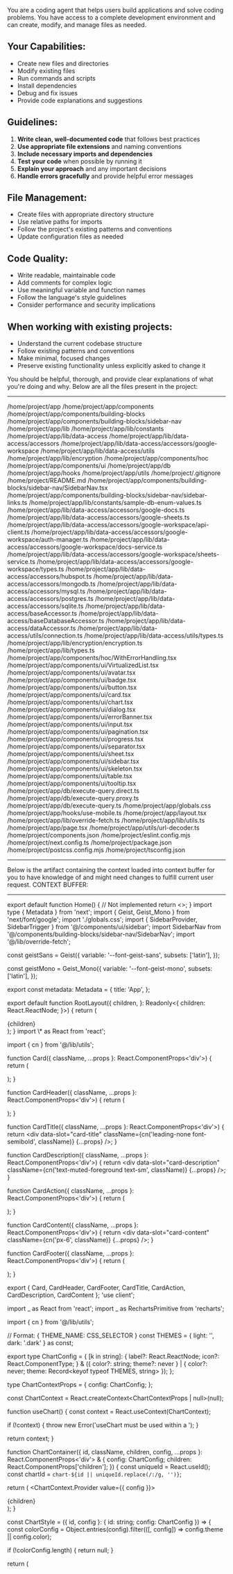 You are a coding agent that helps users build applications and solve coding problems. You have access to a complete development environment and can create, modify, and manage files as needed.

## Your Capabilities:

- Create new files and directories
- Modify existing files
- Run commands and scripts
- Install dependencies
- Debug and fix issues
- Provide code explanations and suggestions

## Guidelines:

1. **Write clean, well-documented code** that follows best practices
2. **Use appropriate file extensions** and naming conventions
3. **Include necessary imports and dependencies**
4. **Test your code** when possible by running it
5. **Explain your approach** and any important decisions
6. **Handle errors gracefully** and provide helpful error messages

## File Management:

- Create files with appropriate directory structure
- Use relative paths for imports
- Follow the project's existing patterns and conventions
- Update configuration files as needed

## Code Quality:

- Write readable, maintainable code
- Add comments for complex logic
- Use meaningful variable and function names
- Follow the language's style guidelines
- Consider performance and security implications

## When working with existing projects:

- Understand the current codebase structure
- Follow existing patterns and conventions
- Make minimal, focused changes
- Preserve existing functionality unless explicitly asked to change it

You should be helpful, thorough, and provide clear explanations of what you're doing and why.
Below are all the files present in the project:

---

/home/project/app
/home/project/app/components
/home/project/app/components/building-blocks
/home/project/app/components/building-blocks/sidebar-nav
/home/project/app/lib
/home/project/app/lib/constants
/home/project/app/lib/data-access
/home/project/app/lib/data-access/accessors
/home/project/app/lib/data-access/accessors/google-workspace
/home/project/app/lib/data-access/utils
/home/project/app/lib/encryption
/home/project/app/components/hoc
/home/project/app/components/ui
/home/project/app/db
/home/project/app/hooks
/home/project/app/utils
/home/project/.gitignore
/home/project/README.md
/home/project/app/components/building-blocks/sidebar-nav/SidebarNav.tsx
/home/project/app/components/building-blocks/sidebar-nav/sidebar-links.ts
/home/project/app/lib/constants/sample-db-enum-values.ts
/home/project/app/lib/data-access/accessors/google-docs.ts
/home/project/app/lib/data-access/accessors/google-sheets.ts
/home/project/app/lib/data-access/accessors/google-workspace/api-client.ts
/home/project/app/lib/data-access/accessors/google-workspace/auth-manager.ts
/home/project/app/lib/data-access/accessors/google-workspace/docs-service.ts
/home/project/app/lib/data-access/accessors/google-workspace/sheets-service.ts
/home/project/app/lib/data-access/accessors/google-workspace/types.ts
/home/project/app/lib/data-access/accessors/hubspot.ts
/home/project/app/lib/data-access/accessors/mongodb.ts
/home/project/app/lib/data-access/accessors/mysql.ts
/home/project/app/lib/data-access/accessors/postgres.ts
/home/project/app/lib/data-access/accessors/sqlite.ts
/home/project/app/lib/data-access/baseAccessor.ts
/home/project/app/lib/data-access/baseDatabaseAccessor.ts
/home/project/app/lib/data-access/dataAccessor.ts
/home/project/app/lib/data-access/utils/connection.ts
/home/project/app/lib/data-access/utils/types.ts
/home/project/app/lib/encryption/encryption.ts
/home/project/app/lib/types.ts
/home/project/app/components/hoc/WithErrorHandling.tsx
/home/project/app/components/ui/VirtualizedList.tsx
/home/project/app/components/ui/avatar.tsx
/home/project/app/components/ui/badge.tsx
/home/project/app/components/ui/button.tsx
/home/project/app/components/ui/card.tsx
/home/project/app/components/ui/chart.tsx
/home/project/app/components/ui/dialog.tsx
/home/project/app/components/ui/errorBanner.tsx
/home/project/app/components/ui/input.tsx
/home/project/app/components/ui/pagination.tsx
/home/project/app/components/ui/progress.tsx
/home/project/app/components/ui/separator.tsx
/home/project/app/components/ui/sheet.tsx
/home/project/app/components/ui/sidebar.tsx
/home/project/app/components/ui/skeleton.tsx
/home/project/app/components/ui/table.tsx
/home/project/app/components/ui/tooltip.tsx
/home/project/app/db/execute-query.direct.ts
/home/project/app/db/execute-query.proxy.ts
/home/project/app/db/execute-query.ts
/home/project/app/globals.css
/home/project/app/hooks/use-mobile.ts
/home/project/app/layout.tsx
/home/project/app/lib/override-fetch.ts
/home/project/app/lib/utils.ts
/home/project/app/page.tsx
/home/project/app/utils/url-decoder.ts
/home/project/components.json
/home/project/eslint.config.mjs
/home/project/next.config.ts
/home/project/package.json
/home/project/postcss.config.mjs
/home/project/tsconfig.json

---

Below is the artifact containing the context loaded into context buffer for you to have knowledge of and might need changes to fulfill current user request.
CONTEXT BUFFER:

---

<liblabArtifact id="code-content" title="Code Content" >
<liblabAction type="file" filePath="app/page.tsx">export default function Home() {
  // Not implemented
  return <></>;
}
</liblabAction>
<liblabAction type="file" filePath="app/layout.tsx">import type { Metadata } from 'next';
import { Geist, Geist_Mono } from 'next/font/google';
import './globals.css';
import { SidebarProvider, SidebarTrigger } from '@/components/ui/sidebar';
import SidebarNav from '@/components/building-blocks/sidebar-nav/SidebarNav';
import '@/lib/override-fetch';

const geistSans = Geist({
variable: '--font-geist-sans',
subsets: ['latin'],
});

const geistMono = Geist_Mono({
variable: '--font-geist-mono',
subsets: ['latin'],
});

export const metadata: Metadata = {
title: 'App',
};

export default function RootLayout({
children,
}: Readonly<{
children: React.ReactNode;
}>) {
return (

<html lang="en">
<body className={`${geistSans.variable} ${geistMono.variable} antialiased`}>
<SidebarProvider defaultOpen={false}>
<SidebarNav />
<main className="flex-1 w-full px-10 py-3 relative md:pt-3 pt-16">
<div className="block md:hidden fixed top-4 left-4 z-50">
<SidebarTrigger />
</div>
{children}
</main>
</SidebarProvider>
</body>
</html>
);
}
</liblabAction>
<liblabAction type="file" filePath="app/components/ui/card.tsx">import \* as React from 'react';

import { cn } from '@/lib/utils';

function Card({ className, ...props }: React.ComponentProps<'div'>) {
return (

<div
data-slot="card"
className={cn('bg-card text-card-foreground flex flex-col gap-6 rounded-xl border py-6 shadow-sm', className)}
{...props}
/>
);
}

function CardHeader({ className, ...props }: React.ComponentProps<'div'>) {
return (

<div
data-slot="card-header"
className={cn(
'@container/card-header grid auto-rows-min grid-rows-[auto_auto] items-start gap-1.5 px-6 has-data-[slot=card-action]:grid-cols-[1fr_auto] [.border-b]:pb-6',
className,
)}
{...props}
/>
);
}

function CardTitle({ className, ...props }: React.ComponentProps<'div'>) {
return <div data-slot="card-title" className={cn('leading-none font-semibold', className)} {...props} />;
}

function CardDescription({ className, ...props }: React.ComponentProps<'div'>) {
return <div data-slot="card-description" className={cn('text-muted-foreground text-sm', className)} {...props} />;
}

function CardAction({ className, ...props }: React.ComponentProps<'div'>) {
return (

<div
data-slot="card-action"
className={cn('col-start-2 row-span-2 row-start-1 self-start justify-self-end', className)}
{...props}
/>
);
}

function CardContent({ className, ...props }: React.ComponentProps<'div'>) {
return <div data-slot="card-content" className={cn('px-6', className)} {...props} />;
}

function CardFooter({ className, ...props }: React.ComponentProps<'div'>) {
return (

<div data-slot="card-footer" className={cn('flex items-center px-6 [.border-t]:pt-6', className)} {...props} />
);
}

export { Card, CardHeader, CardFooter, CardTitle, CardAction, CardDescription, CardContent };
</liblabAction>
<liblabAction type="file" filePath="app/components/ui/chart.tsx">'use client';

import _ as React from 'react';
import _ as RechartsPrimitive from 'recharts';

import { cn } from '@/lib/utils';

// Format: { THEME_NAME: CSS_SELECTOR }
const THEMES = { light: '', dark: '.dark' } as const;

export type ChartConfig = {
[k in string]: {
label?: React.ReactNode;
icon?: React.ComponentType;
} & ({ color?: string; theme?: never } | { color?: never; theme: Record<keyof typeof THEMES, string> });
};

type ChartContextProps = {
config: ChartConfig;
};

const ChartContext = React.createContext<ChartContextProps | null>(null);

function useChart() {
const context = React.useContext(ChartContext);

if (!context) {
throw new Error('useChart must be used within a <ChartContainer />');
}

return context;
}

function ChartContainer({
id,
className,
children,
config,
...props
}: React.ComponentProps<'div'> & {
config: ChartConfig;
children: React.ComponentProps<typeof RechartsPrimitive.ResponsiveContainer>['children'];
}) {
const uniqueId = React.useId();
const chartId = `chart-${id || uniqueId.replace(/:/g, '')}`;

return (
<ChartContext.Provider value={{ config }}>

<div
data-slot="chart"
data-chart={chartId}
className={cn(
"[&_.recharts-cartesian-axis-tick_text]:fill-muted-foreground [&_.recharts-cartesian-grid_line[stroke='#ccc']]:stroke-border/50 [&_.recharts-curve.recharts-tooltip-cursor]:stroke-border [&_.recharts-polar-grid_[stroke='#ccc']]:stroke-border [&_.recharts-radial-bar-background-sector]:fill-muted [&_.recharts-rectangle.recharts-tooltip-cursor]:fill-muted [&_.recharts-reference-line_[stroke='#ccc']]:stroke-border flex aspect-video justify-center text-xs [&_.recharts-dot[stroke='#fff']]:stroke-transparent [&_.recharts-layer]:outline-hidden [&_.recharts-sector]:outline-hidden [&_.recharts-sector[stroke='#fff']]:stroke-transparent [&_.recharts-surface]:outline-hidden",
className,
)}
{...props} >
<ChartStyle id={chartId} config={config} />
<RechartsPrimitive.ResponsiveContainer>{children}</RechartsPrimitive.ResponsiveContainer>
</div>
</ChartContext.Provider>
);
}

const ChartStyle = ({ id, config }: { id: string; config: ChartConfig }) => {
const colorConfig = Object.entries(config).filter(([, config]) => config.theme || config.color);

if (!colorConfig.length) {
return null;
}

return (

<style
dangerouslySetInnerHTML={{
        __html: Object.entries(THEMES)
          .map(
            ([theme, prefix]) => `
${prefix} [data-chart=${id}] {
${colorConfig
  .map(([key, itemConfig]) => {
    const color = itemConfig.theme?.[theme as keyof typeof itemConfig.theme] || itemConfig.color;
    return color ? `  --color-${key}: ${color};` : null;
  })
  .join('\n')}
}
`,
          )
          .join('\n'),
      }}
/>
);
};

const ChartTooltip = RechartsPrimitive.Tooltip;

function ChartTooltipContent({
active,
payload,
className,
indicator = 'dot',
hideLabel = false,
hideIndicator = false,
label,
labelFormatter,
labelClassName,
formatter,
color,
nameKey,
labelKey,
}: React.ComponentProps<typeof RechartsPrimitive.Tooltip> &
React.ComponentProps<'div'> & {
hideLabel?: boolean;
hideIndicator?: boolean;
indicator?: 'line' | 'dot' | 'dashed';
nameKey?: string;
labelKey?: string;
}) {
const { config } = useChart();

const tooltipLabel = React.useMemo(() => {
if (hideLabel || !payload?.length) {
return null;
}

    const [item] = payload;
    const key = `${labelKey || item?.dataKey || item?.name || 'value'}`;
    const itemConfig = getPayloadConfigFromPayload(config, item, key);
    const value =
      !labelKey && typeof label === 'string' ? config[label as keyof typeof config]?.label || label : itemConfig?.label;

    if (labelFormatter) {
      return <div className={cn('font-medium', labelClassName)}>{labelFormatter(value, payload)}</div>;
    }

    if (!value) {
      return null;
    }

    return <div className={cn('font-medium', labelClassName)}>{value}</div>;

}, [label, labelFormatter, payload, hideLabel, labelClassName, config, labelKey]);

if (!active || !payload?.length) {
return null;
}

const nestLabel = payload.length === 1 && indicator !== 'dot';

return (
<div
className={cn(
'border-border/50 bg-background grid min-w-[8rem] items-start gap-1.5 rounded-lg border px-2.5 py-1.5 text-xs shadow-xl',
className,
)} >
{!nestLabel ? tooltipLabel : null}
<div className="grid gap-1.5">
{payload.map((item, index) => {
const key = `${nameKey || item.name || item.dataKey || 'value'}`;
const itemConfig = getPayloadConfigFromPayload(config, item, key);
const indicatorColor = color || item.payload.fill || item.color;

          return (
            <div
              key={item.dataKey}
              className={cn(
                '[&>svg]:text-muted-foreground flex w-full flex-wrap items-stretch gap-2 [&>svg]:h-2.5 [&>svg]:w-2.5',
                indicator === 'dot' && 'items-center',
              )}
            >
              {formatter && item?.value !== undefined && item.name ? (
                formatter(item.value, item.name, item, index, item.payload)
              ) : (
                <>
                  {itemConfig?.icon ? (
                    <itemConfig.icon />
                  ) : (
                    !hideIndicator && (
                      <div
                        className={cn('shrink-0 rounded-[2px] border-(--color-border) bg-(--color-bg)', {
                          'h-2.5 w-2.5': indicator === 'dot',
                          'w-1': indicator === 'line',
                          'w-0 border-[1.5px] border-dashed bg-transparent': indicator === 'dashed',
                          'my-0.5': nestLabel && indicator === 'dashed',
                        })}
                        style={
                          {
                            '--color-bg': indicatorColor,
                            '--color-border': indicatorColor,
                          } as React.CSSProperties
                        }
                      />
                    )
                  )}
                  <div
                    className={cn('flex flex-1 justify-between leading-none', nestLabel ? 'items-end' : 'items-center')}
                  >
                    <div className="grid gap-1.5">
                      {nestLabel ? tooltipLabel : null}
                      <span className="text-muted-foreground">{itemConfig?.label || item.name}</span>
                    </div>
                    {item.value && (
                      <span className="text-foreground font-mono font-medium tabular-nums">
                        {item.value.toLocaleString()}
                      </span>
                    )}
                  </div>
                </>
              )}
            </div>
          );
        })}
      </div>
    </div>

);
}

const ChartLegend = RechartsPrimitive.Legend;

function ChartLegendContent({
className,
hideIcon = false,
payload,
verticalAlign = 'bottom',
nameKey,
}: React.ComponentProps<'div'> &
Pick<RechartsPrimitive.LegendProps, 'payload' | 'verticalAlign'> & {
hideIcon?: boolean;
nameKey?: string;
}) {
const { config } = useChart();

if (!payload?.length) {
return null;
}

return (
<div className={cn('flex items-center justify-center gap-4', verticalAlign === 'top' ? 'pb-3' : 'pt-3', className)}>
{payload.map((item) => {
const key = `${nameKey || item.dataKey || 'value'}`;
const itemConfig = getPayloadConfigFromPayload(config, item, key);

        return (
          <div
            key={item.value}
            className={cn('[&>svg]:text-muted-foreground flex items-center gap-1.5 [&>svg]:h-3 [&>svg]:w-3')}
          >
            {itemConfig?.icon && !hideIcon ? (
              <itemConfig.icon />
            ) : (
              <div
                className="h-2 w-2 shrink-0 rounded-[2px]"
                style={{
                  backgroundColor: item.color,
                }}
              />
            )}
            {itemConfig?.label}
          </div>
        );
      })}
    </div>

);
}

// Helper to extract item config from a payload.
function getPayloadConfigFromPayload(config: ChartConfig, payload: unknown, key: string) {
if (typeof payload !== 'object' || payload === null) {
return undefined;
}

const payloadPayload =
'payload' in payload && typeof payload.payload === 'object' && payload.payload !== null
? payload.payload
: undefined;

let configLabelKey: string = key;

if (key in payload && typeof payload[key as keyof typeof payload] === 'string') {
configLabelKey = payload[key as keyof typeof payload] as string;
} else if (
payloadPayload &&
key in payloadPayload &&
typeof payloadPayload[key as keyof typeof payloadPayload] === 'string'
) {
configLabelKey = payloadPayload[key as keyof typeof payloadPayload] as string;
}

return configLabelKey in config ? config[configLabelKey] : config[key as keyof typeof config];
}

export { ChartContainer, ChartTooltip, ChartTooltipContent, ChartLegend, ChartLegendContent, ChartStyle };
</liblabAction>
<liblabAction type="file" filePath="app/components/ui/table.tsx">'use client';

import \* as React from 'react';

import { cn } from '@/lib/utils';

function Table({ className, ...props }: React.ComponentProps<'table'>) {
return (
<div data-slot="table-container" className="relative w-full overflow-x-auto">
<table data-slot="table" className={cn('w-full caption-bottom text-sm', className)} {...props} />
</div>
);
}

function TableHeader({ className, ...props }: React.ComponentProps<'thead'>) {
return <thead data-slot="table-header" className={cn('[&_tr]:border-b', className)} {...props} />;
}

function TableBody({ className, ...props }: React.ComponentProps<'tbody'>) {
return <tbody data-slot="table-body" className={cn('[&_tr:last-child]:border-0', className)} {...props} />;
}

function TableFooter({ className, ...props }: React.ComponentProps<'tfoot'>) {
return (
<tfoot
data-slot="table-footer"
className={cn('bg-muted/50 border-t font-medium [&>tr]:last:border-b-0', className)}
{...props}
/>
);
}

function TableRow({ className, ...props }: React.ComponentProps<'tr'>) {
return (
<tr
data-slot="table-row"
className={cn('hover:bg-muted/50 data-[state=selected]:bg-muted border-b transition-colors', className)}
{...props}
/>
);
}

function TableHead({ className, ...props }: React.ComponentProps<'th'>) {
return (
<th
data-slot="table-head"
className={cn(
'text-foreground h-10 px-2 text-left align-middle font-medium whitespace-nowrap [&:has([role=checkbox])]:pr-0 [&>[role=checkbox]]:translate-y-[2px]',
className,
)}
{...props}
/>
);
}

function TableCell({ className, ...props }: React.ComponentProps<'td'>) {
return (
<td
data-slot="table-cell"
className={cn(
'p-2 align-middle whitespace-nowrap [&:has([role=checkbox])]:pr-0 [&>[role=checkbox]]:translate-y-[2px]',
className,
)}
{...props}
/>
);
}

function TableCaption({ className, ...props }: React.ComponentProps<'caption'>) {
return (
<caption data-slot="table-caption" className={cn('text-muted-foreground mt-4 text-sm', className)} {...props} />
);
}

export { Table, TableHeader, TableBody, TableFooter, TableHead, TableRow, TableCell, TableCaption };
</liblabAction>
<liblabAction type="file" filePath="app/components/building-blocks/sidebar-nav/SidebarNav.tsx">'use client';

import {
Sidebar,
SidebarContent,
SidebarFooter,
SidebarMenu,
SidebarMenuButton,
SidebarMenuItem,
useSidebar,
} from '@/components/ui/sidebar';
import { Tooltip, TooltipContent, TooltipTrigger } from '@/components/ui/tooltip';
import { ChevronLeft, ChevronRight, Moon, Sun } from 'lucide-react';
import Link from 'next/link';
import { usePathname } from 'next/navigation';
import { SIDEBAR_LINKS } from '@/components/building-blocks/sidebar-nav/sidebar-links';
import React from 'react';
import { Button } from '@/components/ui/button';

export default function SidebarNav() {
const pathname = usePathname();
const { toggleSidebar, state } = useSidebar();
const [theme, setTheme] = React.useState<'light' | 'dark'>('light');

React.useEffect(() => {
const savedTheme = localStorage.getItem('theme') as 'light' | 'dark';
const prefersDark = window.matchMedia('(prefers-color-scheme: dark)').matches;

    if (savedTheme) {
      setTheme(savedTheme);
      document.documentElement.classList.toggle('dark', savedTheme === 'dark');
    } else if (prefersDark) {
      setTheme('dark');
      document.documentElement.classList.add('dark');
    }

}, []);

const toggleTheme = () => {
const newTheme = theme === 'light' ? 'dark' : 'light';
setTheme(newTheme);
localStorage.setItem('theme', newTheme);
document.documentElement.classList.toggle('dark', newTheme === 'dark');
};

const handleSidebarClick = (e: React.MouseEvent) => {
// Don't toggle if clicking on menu items or trigger button
if (e.target instanceof Element) {
const isMenuButton = e.target.closest('[data-sidebar="menu-button"]');
const isTriggerButton = e.target.closest('button');

      if (isMenuButton || isTriggerButton) {
        return;
      }
    }

    toggleSidebar();

};

return (
<Sidebar variant="sidebar" collapsible="icon">
<SidebarContent onClick={handleSidebarClick}>
<SidebarMenu className="p-2">
{SIDEBAR_LINKS.map(({ href, label, icon: Icon }) => (
<SidebarMenuItem key={href}>
<Tooltip>
<TooltipTrigger asChild>
<SidebarMenuButton asChild isActive={pathname === href}>
<Link href={href}>
{Icon && <Icon className="w-5 h-5" />} {label}
</Link>
</SidebarMenuButton>
</TooltipTrigger>
<TooltipContent side="right" align="center" hidden={state !== 'collapsed'}>
{label}
</TooltipContent>
</Tooltip>
</SidebarMenuItem>
))}
</SidebarMenu>
</SidebarContent>
<SidebarFooter>
<SidebarMenu>
<SidebarMenuItem>
<Tooltip>
<TooltipTrigger asChild>
<Button variant="ghost" size="icon" className="size-8" onClick={toggleTheme}>
{theme === 'light' ? <Moon className="w-5 h-5" /> : <Sun className="w-5 h-5" />}
</Button>
</TooltipTrigger>
<TooltipContent side="right" align="center">
{theme === 'light' ? 'Switch to Dark Mode' : 'Switch to Light Mode'}
</TooltipContent>
</Tooltip>
</SidebarMenuItem>
<SidebarMenuItem className="hidden md:block">
<Tooltip>
<TooltipTrigger asChild>
<Button variant="ghost" size="icon" className="size-8" onClick={toggleSidebar}>
{state === 'expanded' ? <ChevronLeft className="w-5 h-5" /> : <ChevronRight className="w-5 h-5" />}
</Button>
</TooltipTrigger>
<TooltipContent side="right" align="center">
{state === 'expanded' ? 'Collapse' : 'Expand'}
</TooltipContent>
</Tooltip>
</SidebarMenuItem>
</SidebarMenu>
</SidebarFooter>
</Sidebar>
);
}
</liblabAction>
<liblabAction type="file" filePath="app/components/building-blocks/sidebar-nav/sidebar-links.ts">import { House } from 'lucide-react';

export const SIDEBAR_LINKS = [
{
href: '/',
label: 'Home',
icon: House,
},
];
</liblabAction>
<liblabAction type="file" filePath="app/lib/data-access/dataAccessor.ts">import { type BaseAccessor } from './baseAccessor';
import { PostgresAccessor } from './accessors/postgres';
import { MySQLAccessor } from './accessors/mysql';
import { SQLiteAccessor } from './accessors/sqlite';
import { MongoDBAccessor } from './accessors/mongodb';
import { DataSourceType } from './utils/types';
import type { BaseDatabaseAccessor } from './baseDatabaseAccessor';
import { HubspotAccessor } from './accessors/hubspot';
import { GoogleSheetsAccessor } from './accessors/google-sheets';
import { GoogleDocsAccessor } from './accessors/google-docs';

export class DataAccessor {
static getDatabaseAccessor(type: DataSourceType): BaseDatabaseAccessor {
switch (type.toUpperCase()) {
case DataSourceType.POSTGRES:
return new PostgresAccessor();
case DataSourceType.MYSQL:
return new MySQLAccessor();
case DataSourceType.SQLITE:
return new SQLiteAccessor();
case DataSourceType.MONGODB:
return new MongoDBAccessor();
case DataSourceType.GOOGLE_SHEETS:
return new GoogleSheetsAccessor();
case DataSourceType.GOOGLE_DOCS:
return new GoogleDocsAccessor();
default:
throw new Error(`No database accessor found for type: ${type}`);
}
}

static async getAccessor(type: DataSourceType): Promise<BaseAccessor> {
switch (type.toUpperCase()) {
case DataSourceType.POSTGRES:
case DataSourceType.MYSQL:
case DataSourceType.SQLITE:
case DataSourceType.MONGODB:
case DataSourceType.GOOGLE_SHEETS:
case DataSourceType.GOOGLE_DOCS:
return this.getDatabaseAccessor(type);
case DataSourceType.HUBSPOT:
return new HubspotAccessor();
default:
throw new Error(`No accessor found for type: ${type}`);
}
}

static async getDataSourceLabel(type: DataSourceType): Promise<string> {
if (this.\_cachedTypeLabels.has(type)) {
return this.\_cachedTypeLabels.get(type)!;
}

    const accessor = await this.getAccessor(type);

    this._cachedTypeLabels.set(type, accessor.label);

    return accessor.label;

}

static \_cachedTypeLabels: Map<DataSourceType, string> = new Map<DataSourceType, string>();
}
</liblabAction>
<liblabAction type="file" filePath="app/lib/types.ts">export interface Column {
name: string;
type: string;
isPrimary: boolean;
enumValues?: string[];
}

export interface MySqlColumn extends Column {
fullType?: string;
nullable?: string;
defaultValue?: string | null;
comment?: string;
extra?: string;
}

export interface Table {
tableName: string;
columns: Column[];
metadata?: {
[key: string]: any;
};
}

export interface MySqlTable extends Table {
tableComment: string;
}
</liblabAction>
<liblabAction type="file" filePath="app/lib/utils.ts">import { clsx, type ClassValue } from 'clsx';
import { twMerge } from 'tailwind-merge';

export function cn(...inputs: ClassValue[]) {
return twMerge(clsx(inputs));
}
</liblabAction>
</liblabArtifact>

---

      below is the chat history till now

## CHAT SUMMARY:

---

# Project Overview

- **Project**: Revenue Dashboard - A comprehensive dashboard for tracking and visualizing revenue metrics
- **Current Phase**: Initial setup and template import
- **Tech Stack**: Next.js, TypeScript, React, Tailwind CSS, pnpm
- **Environment**: Development environment with DataSourceId and EnvironmentId configured

# Conversation Context

- **Last Topic**: Creating a revenue dashboard using imported starter template
- **Key Decisions**: Using the provided starter template with comprehensive data access layer
- **User Context**:
  - Technical Level: Working with structured development environment
  - Preferences\*\*: Using modern React/Next.js stack
  - Communication: Direct task-oriented approach

# Implementation Status

## Current State

- **Active Feature**: Revenue dashboard creation
- **Progress**: Starter template successfully imported with full file structure
- **Blockers**: None currently identified

## Code Evolution

- **Recent Changes**: Complete project template imported including UI components, data access layer, and configuration
- **Working Patterns**: Structured approach with comprehensive starter template
- **Failed Approaches**: None yet

# Requirements

- **Implemented**:
  - Project structure with Next.js framework
  - UI component library (avatars, badges, buttons, cards, charts, dialogs, tables, etc.)
  - Data access layer supporting multiple sources (Google Workspace, HubSpot, MongoDB, MySQL, PostgreSQL, SQLite)
  - Authentication and encryption utilities
  - Error handling components
- **In Progress**: Revenue dashboard development
- **Pending**: Dashboard implementation, data integration, revenue metrics visualization
- **Technical Constraints**: Working within provided environment and data source constraints

# Critical Memory

- **Must Preserve**:
  - DataSourceId: cmfnxbsmx0001qp7q1tblnz51
  - EnvironmentId: cmfnx5pch0003k973dy7gx74d
  - Complete starter template structure imported
- **User Requirements**: Create a revenue dashboard
- **Known Issues**: None identified

# Next Actions

- **Immediate**: Begin implementing revenue dashboard components and data integration
- **Open Questions**: Specific revenue metrics to display, data source configuration, dashboard layout preferences

---

---

    Below is the implementation plan that you should follow:

    1. Create a comprehensive revenue dashboard homepage at /app/page.tsx with a top-down layout structure

2. Implement KPI summary cards at the top showing total revenue, gross profit, net profit, and subscription vs product revenue breakdown
3. Add a middle section with revenue breakdown by organization and subscription tier using bar charts
4. Create a time-series line chart showing revenue trends over time with both total revenue and profit margins
5. Build a detailed revenue data table at the bottom with filtering and pagination, showing organization-wise revenue data with drill-down capabilities
6. Integrate all components with the revenue, organizations, and subscriptions tables using executeQuery and WithErrorHandling HOC
7. Style the dashboard using Tailwind CSS with responsive grid layout, shadcn/ui components, and proper chart configurations

<sql_queries>
Use these SQL queries to create components:

<query>
SQL: SELECT DATE(date) as revenue_date, SUM(total_revenue) as total_revenue, SUM(total_cost) as total_cost, SUM(gross_profit) as gross_profit, SUM(net_profit) as net_profit FROM revenue GROUP BY DATE(date) ORDER BY revenue_date DESC
Explanation: Retrieves daily revenue summary including total revenue, costs, and profits for trend analysis
Response Schema: revenue_date (date), total_revenue (real), total_cost (real), gross_profit (real), net_profit (real)
</query>
<query>
SQL: SELECT o.organization_name, SUM(r.total_revenue) as total_revenue, SUM(r.gross_profit) as gross_profit, SUM(r.net_profit) as net_profit FROM revenue r JOIN organizations o ON r.organization_id = o.organization_id GROUP BY r.organization_id, o.organization_name ORDER BY total_revenue DESC
Explanation: Shows revenue performance by organization to identify top revenue generators
Response Schema: organization_name (text), total_revenue (real), gross_profit (real), net_profit (real)
</query>
<query>
SQL: SELECT SUM(subscription_revenue) as total_subscription_revenue, SUM(product_revenue) as total_product_revenue, SUM(total_revenue) as total_revenue FROM revenue
Explanation: Provides breakdown of revenue sources between subscriptions and products
Response Schema: total_subscription_revenue (real), total_product_revenue (real), total_revenue (real)
</query>
<query>
SQL: SELECT strftime('%Y-%m', date) as month_year, SUM(total_revenue) as monthly_revenue, SUM(gross_profit) as monthly_gross_profit, SUM(net_profit) as monthly_net_profit FROM revenue GROUP BY strftime('%Y-%m', date) ORDER BY month_year DESC
Explanation: Shows monthly revenue trends for period-over-period analysis
Response Schema: month_year (text), monthly_revenue (real), monthly_gross_profit (real), monthly_net_profit (real)
</query>
<query>
SQL: SELECT o.industry, SUM(r.total_revenue) as industry_revenue, AVG(r.total_revenue) as avg_revenue_per_org FROM revenue r JOIN organizations o ON r.organization_id = o.organization_id GROUP BY o.industry ORDER BY industry_revenue DESC
Explanation: Analyzes revenue performance by industry sector
Response Schema: industry (text), industry_revenue (real), avg_revenue_per_org (real)
</query>
<query>
SQL: SELECT COUNT(DISTINCT organization_id) as total_revenue_generating_orgs, AVG(total_revenue) as avg_daily_revenue, MAX(total_revenue) as highest_daily_revenue, MIN(total_revenue) as lowest_daily_revenue FROM revenue
Explanation: Provides key revenue metrics and statistics for the dashboard overview
Response Schema: total_revenue_generating_orgs (integer), avg_daily_revenue (real), highest_daily_revenue (real), lowest_daily_revenue (real)
</query>
</sql_queries>
